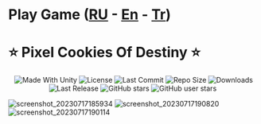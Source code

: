 # Play Game ([RU](https://yandex.ru/games/app/242448?lang=ru) - [En](https://yandex.ru/games/app/242448?lang=en) - [Tr](https://yandex.ru/games/app/242448?lang=tr))

<p align="center">
  <h1>⭐️ Pixel Cookies Of Destiny ⭐️</h1>
</p>
 <p align="center">
  <a>
    <img alt="Made With Unity" src="https://img.shields.io/badge/made%20with-Unity-57b9d3.svg?logo=Unity">
  </a>
  <a>
    <img alt="License" src="https://img.shields.io/github/license/RimuruDev/PixelCookiesOfDestiny?logo=github">
  </a>
  <a>
    <img alt="Last Commit" src="https://img.shields.io/github/last-commit/RimuruDev/PixelCookiesOfDestiny?logo=Mapbox&color=orange">
  </a>
  <a>
    <img alt="Repo Size" src="https://img.shields.io/github/repo-size/RimuruDev/PixelCookiesOfDestiny?logo=VirtualBox">
  </a>
  <a>
    <img alt="Downloads" src="https://img.shields.io/github/downloads/RimuruDev/PixelCookiesOfDestiny/total?color=brightgreen">
  </a>
  <a>
    <img alt="Last Release" src="https://img.shields.io/github/v/release/RimuruDev/PixelCookiesOfDestiny?include_prereleases&logo=Dropbox&color=yellow">
  </a>
  <a>
    <img alt="GitHub stars" src="https://img.shields.io/github/stars/RimuruDev/PixelCookiesOfDestiny?branch=main&label=Stars&logo=GitHub&logoColor=ffffff&labelColor=282828&color=informational&style=flat">
  </a>
  <a>
    <img alt="GitHub user stars" src="https://img.shields.io/github/stars/RimuruDev?affiliations=OWNER&branch=main&label=User%20Stars&logo=GitHub&logoColor=ffffff&labelColor=282828&color=informational&style=flat">
  </a>
  <a>
    <img alt="" src="https://img.shields.io/github/watchers/RimuruDev/PixelCookiesOfDestiny?style=flat">
  </a>
</p>

![screenshot_20230717185934](https://github.com/RimuruDev/PixelCookiesOfDestiny/assets/85500556/b8a0e785-8e1b-46b0-bd9c-7fd9ed2bc942)
![screenshot_20230717190820](https://github.com/RimuruDev/PixelCookiesOfDestiny/assets/85500556/1e4921ae-bc81-46e1-a3db-66a510bcef70)
![screenshot_20230717190114](https://github.com/RimuruDev/PixelCookiesOfDestiny/assets/85500556/fa6d9887-e250-43cf-b60c-c7724ad9636a)
